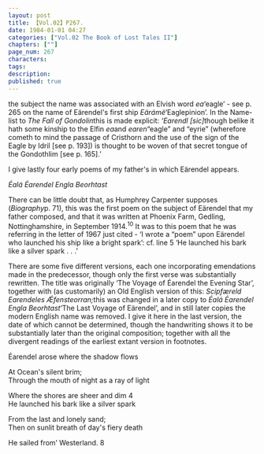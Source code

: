 ```yaml
---
layout: post
title: 【Vol.02】P267.
date: 1984-01-01 04:27
categories: ["Vol.02 The Book of Lost Tales II"]
chapters: [""]
page_num: 267
characters: 
tags: 
description: 
published: true
---
```


<p style="text-indent: 0;">
the subject the name was associated with an Elvish word <I>ea</I>‘eagle’ - see p. 265 on the name of Eärendel's first ship <I>Eärámë</I>‘Eaglepinion’. In the Name-list to <I>The Fall of Gondolin</I>this is made explicit: <I>‘Earendl [sic]</I>though belike it hath some kinship to the Elfin <I>ea</I>and <I>earen</I>“eagle” and “eyrie” (wherefore cometh to mind the passage of Cristhorn and the use of the sign of the Eagle by Idril [see p. 193]) is thought to be woven of that secret tongue of the Gondothlim [see p. 165].’
</p>

I give lastly four early poems of my father's in which Eärendel appears.

<I>Éalá Éarendel Engla Beorhtast</I>

There can be little doubt that, as Humphrey Carpenter supposes (<I>Biography</I>p. 71), this was the first poem on the subject of Eärendel that my father composed, and that it was written at Phoenix Farm, Gedling, Nottinghamshire, in September 1914.<SUP>10</SUP> It was to this poem that he was referring in the letter of 1967 just cited - ‘I wrote a “poem” upon Eärendel who launched his ship like a bright spark’: cf. line 5 ‘He launched his bark like a silver spark . . .’

There are some five different versions, each one incorporating emendations made in the predecessor, though only the first verse was substantially rewritten. The title was originally ‘The Voyage of Éarendel the Evening Star’, together with (as customarily) an Old English version of this: <I>Scipfæreld Earendeles Ǽfensteorran;</I>this was changed in a later copy to <I>Éalá Éarendel Engla Beorhtast</I>‘The Last Voyage of Eärendel’, and in still later copies the modern English name was removed. I give it here in the last version, the date of which cannot be determined, though the handwriting shows it to be substantially later than the original composition; together with all the divergent readings of the earliest extant version in footnotes.

Éarendel arose where the shadow flows

At Ocean's silent brim;<BR>Through the mouth of night as a ray of light

Where the shores are sheer and dim 4<BR>He launched his bark like a silver spark

From the last and lonely sand;<BR>Then on sunlit breath of day's fiery death

He sailed from’ Westerland. 8


